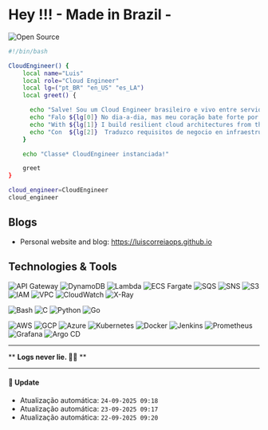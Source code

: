 # Hey !!!  - Made in Brazil -

![Open Source](https://img.shields.io/badge/Open%20Source-YES-brightgreen?style=flat&logo=linux&logoColor=white)

```bash
#!/bin/bash

CloudEngineer() {
    local name="Luis"
    local role="Cloud Engineer"
    local lg=("pt_BR" "en_US" "es_LA")
    local greet() {

      echo "Salve! Sou um Cloud Engineer brasileiro e vivo entre servidores e nuvens! 💻"
      echo "Falo ${lg[0]} No dia-a-dia, mas meu coração bate forte por automações! 🤖"
      echo "With ${lg[1]} I build resilient cloud architectures from the ground up. 🌐"
      echo "Con  ${lg[2]}  Traduzco requisitos de negocio en infraestructura como código. ☁️"
    }

    echo "Classe* CloudEngineer instanciada!"

    greet
}

cloud_engineer=CloudEngineer
cloud_engineer
```

## Blogs

- Personal website and blog: https://luiscorreiaops.github.io


## Technologies & Tools

![API Gateway](https://img.shields.io/badge/API-Gateway-informational?style=flat&logo=amazon-api-gateway&logoColor=white)
![DynamoDB](https://img.shields.io/badge/Database-DynamoDB-informational?style=flat&logo=amazon-dynamodb&logoColor=white)
![Lambda](https://img.shields.io/badge/Compute-AWS_Lambda-informational?style=flat&logo=aws-lambda&logoColor=white&color=6aa6f8)
![ECS Fargate](https://img.shields.io/badge/Container-ECS_Fargate-informational?style=flat&logo=amazon-ecs&logoColor=white)
![SQS](https://img.shields.io/badge/Queue-SQS-informational?style=flat&logo=amazon-sqs&logoColor=white&color=6aa6f8)
![SNS](https://img.shields.io/badge/Pub/Sub-SNS-informational?style=flat&logo=amazon-sns&logoColor=white&color=6aa6f8)
![S3](https://img.shields.io/badge/Storage-S3-informational?style=flat&logo=amazon-s3&logoColor=white&color=6aa6f8)
![IAM](https://img.shields.io/badge/Security-IAM-informational?style=flat&logo=amazon-iam&logoColor=white&color=6aa6f8)
![VPC](https://img.shields.io/badge/Network-VPC-informational?style=flat&logo=amazon-vpc&logoColor=white&color=6aa6f8)
![CloudWatch](https://img.shields.io/badge/Monitoring-CloudWatch-informational?style=flat&logo=amazon-cloudwatch&logoColor=white)
![X-Ray](https://img.shields.io/badge/Tracing-X--Ray-informational?style=flat&logo=amazon-xray&logoColor=white&color=6aa6f8)

![Bash](https://img.shields.io/badge/Code-Bash-informational?style=flat&logo=gnu-bash&logoColor=white&color=6aa6f8)
![C](https://img.shields.io/badge/Code-C-informational?style=flat&logo=c&logoColor=white&color=6aa6f8)
![Python](https://img.shields.io/badge/Code-Python-informational?style=flat&logo=python&logoColor=white&color=6aa6f8)
![Go](https://img.shields.io/badge/Code-Go-informational?style=flat&logo=go&logoColor=white&color=6aa6f8)

![AWS](https://img.shields.io/badge/Cloud-AWS-informational?style=flat&logo=amazonaws&logoColor=white&color=FF9900)
![GCP](https://img.shields.io/badge/Cloud-GCP-informational?style=flat&logo=googlecloud&logoColor=white&color=DB4437)
![Azure](https://img.shields.io/badge/Cloud-Azure-informational?style=flat&logo=microsoftazure&logoColor=white&color=0078D4)
![Kubernetes](https://img.shields.io/badge/Tool-Kubernetes-informational?style=flat&logo=kubernetes&logoColor=white&color=6aa6f8)
![Docker](https://img.shields.io/badge/Container-Docker-informational?style=flat&logo=amazon-ecs&logoColor=white)
![Jenkins](https://img.shields.io/badge/Tool-Jenkins-informational?style=flat&logo=jenkins&logoColor=white&color=F7B93E)
![Prometheus](https://img.shields.io/badge/Tool-Prometheus-informational?style=flat&logo=prometheus&logoColor=white&color=E6522C)
![Grafana](https://img.shields.io/badge/Tool-Grafana-informational?style=flat&logo=grafana&logoColor=white&color=F46800)
![Argo CD](https://img.shields.io/badge/Tool-Argo_CD-informational?style=flat&logo=argo&logoColor=white&color=F46800)


---
<!--START_QUOTE-->
** **Logs never lie. 📜🔥** **
<!--END_QUOTE-->

---
#### 🔄 Update
<!--START_UPDATES-->
* Atualização automática: `24-09-2025 09:18`
* Atualização automática: `23-09-2025 09:17`
* Atualização automática: `22-09-2025 09:20`
<!--END_UPDATES-->
